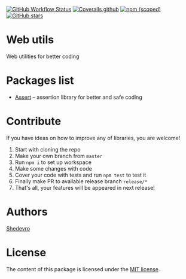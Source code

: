 [![GitHub Workflow Status](https://img.shields.io/github/workflow/status/Shedevro/web-utils/CI?style=flat-square)](https://github.com/Shedevro/web-utils/actions?query=workflow%3ACI)
[![Coveralls github](https://img.shields.io/coveralls/github/Shedevro/web-utils?style=flat-square)](https://coveralls.io/github/Shedevro/web-utils)
[![npm (scoped)](https://img.shields.io/npm/v/@shedevro/core?style=flat-square)](https://www.npmjs.com/package/@shedevro/assert)
[![GitHub stars](https://img.shields.io/github/stars/shedevro/web-utils?label=GitHub%20%E2%98%85&style=flat-square)](https://github.com/Shedevro/web-utils)


# Web utils
Web utilities for better coding


# Packages list

* [Assert](https://github.com/Shedevro/web-utils/tree/master/packages/assert) – assertion library for better and safe coding


# Contribute
If you have ideas on how to improve any of libraries, you are welcome!

1. Start with cloning the repo
2. Make your own branch from `master`
3. Run `npm i` to set up workspace
4. Make some changes with code
5. Cover your code with tests and run `npm test` to test it
6. Finally make PR to available release branch `release/*`
7. That's all, your features will be appeared in next release!


# Authors
[Shedevro](https://github.com/Shedevro)

# License
The content of this package is licensed under the [MIT license](https://github.com/Shedevro/web-utils/blob/master/LICENSE).
